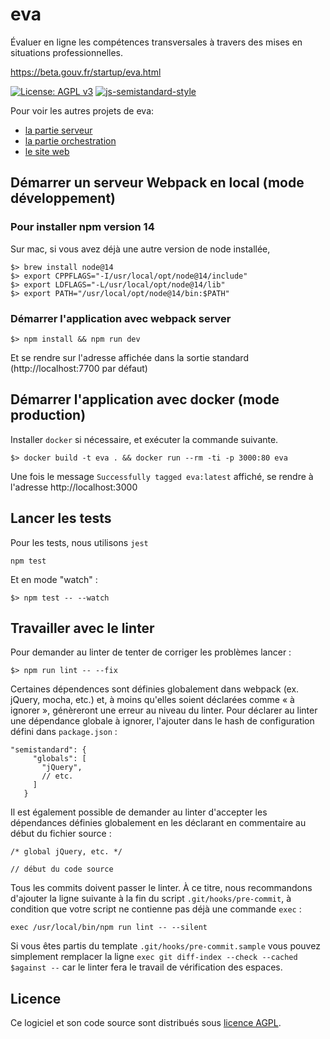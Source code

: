 # eva

Évaluer en ligne les compétences transversales à travers des mises en situations professionnelles.

https://beta.gouv.fr/startup/eva.html

[![License: AGPL v3](https://img.shields.io/badge/License-AGPL%20v3-blue.svg)](https://www.gnu.org/licenses/agpl-3.0)
[![js-semistandard-style](https://img.shields.io/badge/code%20style-semistandard-brightgreen.svg?style=flat-square)](https://github.com/Flet/semistandard)

Pour voir les autres projets de eva:

- [la partie serveur](https://github.com/betagouv/eva-serveur)
- [la partie orchestration](https://github.com/betagouv/eva-orchestrateur)
- [le site web](https://github.com/betagouv/eva-www)

## Démarrer un serveur Webpack en local (mode développement)

### Pour installer npm version 14

Sur mac, si vous avez déjà une autre version de node installée,

```
$> brew install node@14
$> export CPPFLAGS="-I/usr/local/opt/node@14/include"
$> export LDFLAGS="-L/usr/local/opt/node@14/lib"
$> export PATH="/usr/local/opt/node@14/bin:$PATH"
```

### Démarrer l'application avec webpack server

```
$> npm install && npm run dev
```

Et se rendre sur l'adresse affichée dans la sortie standard (http://localhost:7700 par défaut)

## Démarrer l'application avec docker (mode production)

Installer `docker` si nécessaire, et exécuter la commande suivante.

```
$> docker build -t eva . && docker run --rm -ti -p 3000:80 eva
```

Une fois le message `Successfully tagged eva:latest` affiché, se rendre à l'adresse http://localhost:3000

## Lancer les tests

Pour les tests, nous utilisons `jest`

```
npm test
```

Et en mode "watch" :

```
$> npm test -- --watch
```

## Travailler avec le linter

Pour demander au linter de tenter de corriger les problèmes lancer :

```
$> npm run lint -- --fix
```

Certaines dépendences sont définies globalement dans webpack (ex. jQuery, mocha, etc.) et, à moins qu'elles soient déclarées comme « à ignorer », génèreront une erreur au niveau du linter. Pour déclarer au linter une dépendance globale à ignorer, l'ajouter dans le hash de configuration défini dans `package.json` :

```
"semistandard": {
     "globals": [
       "jQuery",
       // etc.
     ]
   }
```

Il est également possible de demander au linter d'accepter les dépendances définies globalement en les déclarant en commentaire au début du fichier source :

```
/* global jQuery, etc. */

// début du code source
```

Tous les commits doivent passer le linter. À ce titre, nous recommandons
d'ajouter la ligne suivante à la fin du script `.git/hooks/pre-commit`, à condition que votre script ne contienne pas déjà une commande `exec` :

```
exec /usr/local/bin/npm run lint -- --silent
```

Si vous êtes partis du template `.git/hooks/pre-commit.sample` vous pouvez simplement remplacer la ligne `exec git diff-index --check --cached $against --` car le linter fera le travail de vérification des espaces.

## Licence

Ce logiciel et son code source sont distribués sous [licence AGPL](https://www.gnu.org/licenses/why-affero-gpl.fr.html).
